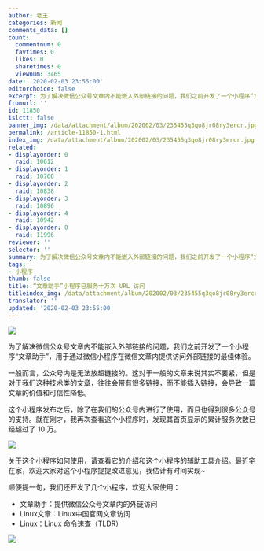 ```yaml
---
author: 老王
categories: 新闻
comments_data: []
count:
  commentnum: 0
  favtimes: 0
  likes: 0
  sharetimes: 0
  viewnum: 3465
date: '2020-02-03 23:55:00'
editorchoice: false
excerpt: 为了解决微信公众号文章内不能嵌入外部链接的问题，我们之前开发了一个小程序“文章助手”，用于通过微信小程序在微信文章内提供访问外部链接的最佳体验。
fromurl: ''
id: 11850
islctt: false
banner_img: /data/attachment/album/202002/03/235455q3qo8jr08ry3ercr.jpg
permalink: /article-11850-1.html
index_img: /data/attachment/album/202002/03/235455q3qo8jr08ry3ercr.jpg
related:
- displayorder: 0
  raid: 10612
- displayorder: 1
  raid: 10760
- displayorder: 2
  raid: 10838
- displayorder: 3
  raid: 10896
- displayorder: 4
  raid: 10942
- displayorder: 0
  raid: 11996
reviewer: ''
selector: ''
summary: 为了解决微信公众号文章内不能嵌入外部链接的问题，我们之前开发了一个小程序“文章助手”，用于通过微信小程序在微信文章内提供访问外部链接的最佳体验。
tags:
- 小程序
thumb: false
title: “文章助手”小程序已服务十万次 URL 访问
titleindex_img: /data/attachment/album/202002/03/235455q3qo8jr08ry3ercr.jpg
translator: ''
updated: '2020-02-03 23:55:00'
---
```


![](/data/attachment/album/202002/03/235455q3qo8jr08ry3ercr.jpg)


为了解决微信公众号文章内不能嵌入外部链接的问题，我们之前开发了一个小程序“文章助手”，用于通过微信小程序在微信文章内提供访问外部链接的最佳体验。


一般而言，公众号内是无法放超链接的。这对于一般的文章来说其实不要紧，但是对于我们这种技术类的文章，往往会带有很多链接，而不能插入链接，会导致一篇文章的价值和可信性降低。


这个小程序发布之后，除了在我们的公众号内进行了使用，而且也得到很多公众号的支持。就在刚才，我再次查看这个小程序时，发现其首页显示的累计服务次数已经超过了 10 万。


![](/data/attachment/album/202002/04/092923ypptes4pcjzgzpo5.jpg)


关于这个小程序如何使用，请查看[它的介绍](/article-10838-1.html)和这个小程序的[辅助工具介绍](/article-10896-1.html)。最近宅在家，欢迎大家对这个小程序提提改进意见，我估计有时间实现~


顺便提一句，我们还开发了几个小程序，欢迎大家使用：


* 文章助手：提供微信公众号文章内的外链访问
* Linux文章：Linux中国官网文章访问
* Linux：Linux 命令速查（TLDR）


![](/data/attachment/album/202002/04/092934z00i8p2moo7e0iv8.jpg)